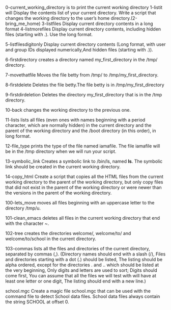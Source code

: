 0-current_working_directory is to print the current working directory
1-listit will Display the contents list of your current directory.
Write a script that changes the working directory to the user’s home directory.(2-bring_me_home)
3-listfiles Display current directory contents in a long format
4-listmorefiles Display current directory contents, including hidden files (starting with .). Use the long format.

5-listfilesdigitonly Display current directory contents (Long format, with user and group IDs displayed numerically,And hidden files (starting with .)).

6-firstdirectory creates a directory named my_first_directory in the /tmp/ directory.

7-movethatfile Moves the file betty from /tmp/ to /tmp/my_first_directory.

8-firstdelete Deletes the file betty.The file betty is in /tmp/my_first_directory

9-firstdirdeletion Deletes the directory my_first_directory that is in the /tmp directory.

10-back changes the working directory to the previous one.

11-lists lists all files (even ones with names beginning with a period character, which are normally hidden) in the current directory and the parent of the working directory and the /boot directory (in this order), in long format.

12-file_type prints the type of the file named iamafile. The file iamafile will be in the /tmp directory when we will run your script.

13-symbolic_link Creates a symbolic link to /bin/ls, named __ls__. The symbolic link should be created in the current working directory.

14-copy_html Create a script that copies all the HTML files from the current working directory to the parent of the working directory, but only copy files that did not exist in the parent of the working directory or were newer than the versions in the parent of the working directory.

100-lets_move moves all files beginning with an uppercase letter to the directory /tmp/u.

101-clean_emacs deletes all files in the current working directory that end with the character ~.

102-tree creates the directories welcome/, welcome/to/ and welcome/to/school in the current directory.

103-commas  lists all the files and directories of the current directory, separated by commas (,). (Directory names should end with a slash (/), Files and directories starting with a dot (.) should be listed, The listing should be alpha ordered, except for the directories . and .. which should be listed at the very beginning, Only digits and letters are used to sort; Digits should come first, You can assume that all the files we will test with will have at least one letter or one digit, The listing should end with a new line.)

school.mgc Create a magic file school.mgc that can be used with the command file to detect School data files. School data files always contain the string SCHOOL at offset 0.
